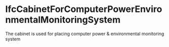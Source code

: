 IfcCabinetForComputerPowerEnvironmentalMonitoringSystem
=======================================================
The cabinet is used for placing computer power & environmental monitoring
system


